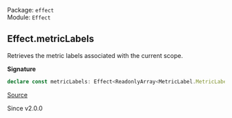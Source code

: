 Package: `effect`<br />
Module: `Effect`<br />

## Effect.metricLabels

Retrieves the metric labels associated with the current scope.

**Signature**

```ts
declare const metricLabels: Effect<ReadonlyArray<MetricLabel.MetricLabel>, never, never>
```

[Source](https://github.com/Effect-TS/effect/tree/main/packages/effect/src/Effect.ts#L11718)

Since v2.0.0